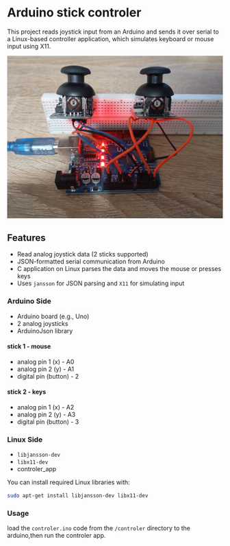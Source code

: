 # Arduino stick controler
This project reads joystick input from an Arduino and sends it over serial to a Linux-based controller application, which simulates keyboard or mouse input using X11.

![Controller Image](prototype.jpg)

## Features
- Read analog joystick data (2 sticks supported)
- JSON-formatted serial communication from Arduino
- C application on Linux parses the data and moves the mouse or presses keys
- Uses `jansson` for JSON parsing and `X11` for simulating input

### Arduino Side

- Arduino board (e.g., Uno)
- 2 analog joysticks
- ArduinoJson library

#### stick 1 - mouse
- analog pin 1 (x) - A0
- analog pin 2 (y) - A1
- digital pin (button) - 2

#### stick 2 - keys
- analog pin 1 (x) - A2
- analog pin 2 (y) - A3
- digital pin (button) - 3

### Linux Side
- `libjansson-dev`
- `libx11-dev`
- controler_app

You can install required Linux libraries with:
```bash
sudo apt-get install libjansson-dev libx11-dev
```

### Usage
load the `controler.ino` code from the `/controler` directory to the arduino,then run the controler app.
